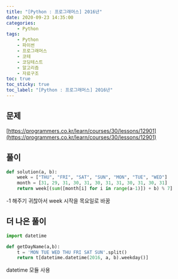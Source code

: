 ```yaml
---
title: "[Python : 프로그래머스] 2016년"
date: 2020-09-23 14:35:00
categories:
    - Python
tags:
    - Python
    - 파이썬
    - 프로그래머스
    - 코테
    - 코딩테스트
    - 알고리즘
    - 자료구조
toc: true
toc_sticky: true
toc_label: "[Python : 프로그래머스] 2016년"
---
```

## 문제
[https://programmers.co.kr/learn/courses/30/lessons/12901](https://programmers.co.kr/learn/courses/30/lessons/12901)
## 풀이
```python
def solution(a, b):
    week = ["THU", "FRI", "SAT", "SUN", "MON", "TUE", "WED"]
    month = [31, 29, 31, 30, 31, 30, 31, 31, 30, 31, 30, 31]
    return week[(sum([month[i] for i in range(a-1)]) + b) % 7]
```
-1 해주기 귀찮아서 week 시작을 목요일로 바꿈  
  
## 더 나은 풀이
```python
import datetime

def getDayName(a,b):
    t = 'MON TUE WED THU FRI SAT SUN'.split()
    return t[datetime.datetime(2016, a, b).weekday()]
```
datetime 모듈 사용